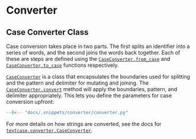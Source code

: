 # Converter

## Case Converter Class

Case conversion takes place in two parts. The first splits an identifier into a series of words, and the second joins the words back together. Each of these are steps are defined using the [`CaseConverter.from_case`](../reference/converter.md#textcase.converter.CaseConverter.from_case) and [`CaseConverter.to_case`](../reference/converter.md#textcase.converter.CaseConverter.to_case) functions respectively.

[`CaseConverter`](../reference/converter.md#textcase.converter.CaseConverter) is a class that encapsulates the boundaries used for splitting and the pattern and delimiter for mutating and joining. The [`CaseConverter.convert`](../reference/converter.md#textcase.converter.CaseConverter.convert) method will apply the boundaries, pattern, and delimiter appropriately. This lets you define the parameters for case conversion upfront:

```python exec="true" source="tabbed-left" tabs="converter.py|output.txt" result="txt"
--8<-- "docs/.snippets/converter/converter.py"
```

For more details on how strings are converted, see the docs for [`textcase.converter.CaseConverter`](../reference/converter.md#textcase.converter.CaseConverter).
